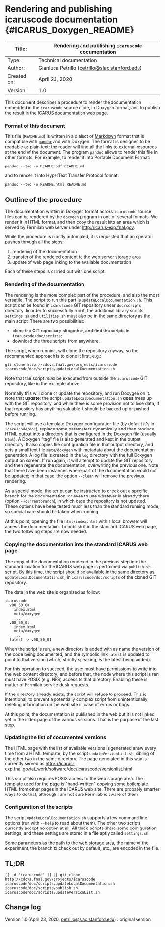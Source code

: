 # Rendering and publishing icaruscode documentation {#ICARUS_Doxygen_README}

| Title:          | Rendering and publishing `icaruscode` documentation  |
| --------------- | ---------------------------------------------------- |
| Type:           | Technical documentation                              |
| Author:         | Gianluca Petrillo (petrillo@slac.stanford.edu)       |
| Created on:     | April 23, 2020                                       |
| Version:        | 1.0                                                  |


This document describes a procedure to render the documentation embedded in the
`icaruscode` source code, in Doxygen format, and to publish the result in the
ICARUS documentation web page.


### Format of this document

This file (`README.md`) is written in a dialect of [Markdown] format that is
compatible with [`pandoc`][pandoc] and with Doxygen. The format is designed to
be readable as plain text: the reader will find all the links to external
resources at the end of the document.
The program `pandoc` allows to render this file in other formats. For example,
to render it into Portable Document Format:
    
    pandoc --toc -o README.pdf README.md
    
and to render it into HyperText Transfer Protocol format:
    
    pandoc --toc -o README.html README.md
    


## Outline of the procedure ####################################################


The documentation written in Doxygen format across `icaruscode` source files
can be rendered by the `doxygen` program in one of several formats.
We render it in HTML format, and then copy the result into an area which is
served by Fermilab web server under http://icarus-exp.fnal.gov.

While the procedure is mostly automated, it is requested that an operator pushes
through all the steps:

1. rendering of the documentation
2. transfer of the rendered content to the web server storage area
3. update of web page linking to the available documentation

Each of these steps is carried out with one script.


### Rendering of the documentation

The rendering is the more complex part of the procedure, and also the most
versatile.
The script to run this part is `updateLocalDocumentation.sh`. This script can
be found in `icaruscode` GIT repository under `doc/scripts` directory.
In order to successfully run it, the additional library scripts `settings.sh`
and `utilities.sh` must also be in the same directory as the main script.
There are two possibilities:

* clone the GIT repository altogether, and find the scripts in
  `icaruscode/doc/scripts`;
* download the three scripts from anywhere.

The script, when running, will clone the repository anyway, so the recommended
approach is to clone it first, e.g.:
    
    git clone http://cdcvs.fnal.gov/projects/icaruscode
    icaruscode/doc/scripts/updateLocalDocumentation.sh
    
Note that the script *must* be executed from outside the `icaruscode` GIT
repository, like in the example above.

Normally this will clone or update the repository, and run Doxygen on it.
Note that **update**: the script `updateLocalDocumentation.sh` **does** mess up
with the GIT repository, and while there is some provision not to lose data,
if that repository has anything valuable it should be backed up or pushed before
running.

The script will use a template Doxygen configuration file (by default it's
in `icaruscode/doc`), replace some parameters dynamically and then produce HTML
output into a directory that is configured in the Doxygen file (usually `html`).
A Doxygen "tag" file is also generated and kept in the output directory.
It also copies the configuration file in that output directory, and sets a small
text file `meta/doxygen` with metadata about the documentation generation.
A log file is created in the `log` directory with the full Doxygen output on
screen.
If run again, it will attempt to update the GIT repository and then regenerate
the documentation, overwriting the previous one. Note that there have been
instances where part of the documentation would not be updated; in that case,
the option `--clean` will remove the previous rendering.

As a special mode, the script can be instructed to check out a specific branch
for the documentation, or even to use whatever is already there (option
`--currentbranch`), in which case the repository is not updated. These options
have been tested much less than the standard running mode, so special care
should be taken when running.

At this point, opening the file `html/index.html` with a local browser will
access the documentation. To publish it in the standard ICARUS web page, the two
following steps are now needed.


### Copying the documentation into the standard ICARUS web page

The copy of the documentation rendered in the previous step into the standard
location for the ICARUS web page is performed via `publish.sh` script.
By this time, the script should be available in the same directory as 
`updateLocalDocumentation.sh`, in `icaruscode/doc/scripts` of the cloned GIT
repository.

The data in the web site is organized as follow:
    
    icaruscode
      v08_50_00
        index.html
        meta/doxygen
        ...
      v08_50_01
        index.html
        meta/doxygen
        ...
      latest -> v08_50_01
    
When the script is run, a new directory is added with as name the version of the
code being documented, and the symbolic link `latest` is updated to point to
that version (which, strictly speaking, _is_ the latest being added).

For this operation to succeed, the user must have permissions to write into the
web content directory; and before that, the node where this script is ran must
have POSIX (e.g. NFS) access to that directory. Enabling these is matter of
Fermilab service desk requests.

If the directory already exists, the script will refuse to proceed. This is
intentional, to prevent a potentially complex script from unintentionally
deleting information on the web site in case of errors or bugs.

At this point, the documentation is published in the web but it is not linked
yet in the index page of the various versions. That is the purpose of the last
step.


### Updating the list of documented versions

The HTML page with the list of available versions is generated anew every time
from a HTML template, by the script `updateVersionList.sh`, sibling of the
other two in the same directory.
The page generated in this way is currently served as
https://icarus-exp.fnal.gov/at_work/software/doc/icaruscode/versionlist.html

This script also requires POSIX access to the web storage area.
The template used for the page is "hand-written" copying some boilerplate
HTML from other pages in the ICARUS web site.
There are probably smarter ways to do that, although I am not sure Fermilab is
aware of them.


### Configuration of the scripts

The script `updateLocalDocumentation.sh` supports a few command line options
(run with `--help` to read about them). The other two scripts currently accept
no option at all. All three scripts share some configuration settings, and these
settings are stored in a file aptly called `settings.sh`.

Some parameters as the path to the web storage area, the name of the experiment,
the branch to check out by default, etc., are encoded in the file.


## TL;DR #######################################################################

    
    [[ -d 'icaruscode' ]] || git clone http://cdcvs.fnal.gov/projects/icaruscode
    icaruscode/doc/scripts/updateLocalDocumentation.sh
    icaruscode/doc/scripts/publish.sh
    icaruscode/doc/scripts/updateVersionList.sh
    


## Change log ##################################################################

Version 1.0 (April 23, 2020, petrillo@slac.stanford.edu)
:   original version


[Markdown]: https://daringfireball.net/projects/markdown

[pandoc]: https://pandoc.org/MANUAL.html

[ICARUSdoc]:
  <https://icarus-exp.fnal.gov/at_work/software/doc/icaruscode/versionlist.html>
